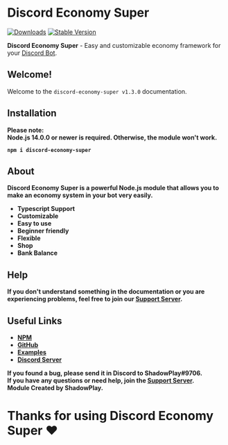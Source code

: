 # Discord Economy Super

[![Downloads](https://img.shields.io/npm/dt/discord-economy-super?style=for-the-badge)](https://www.npmjs.com/package/discord-economy-super)
[![Stable Version](https://img.shields.io/npm/v/discord-economy-super?style=for-the-badge)](https://www.npmjs.com/package/discord-economy-super)

<b>Discord Economy Super</b> - Easy and customizable economy framework for your [Discord Bot](https://discord.js.org/#/).

## Welcome!
Welcome to the `discord-economy-super v1.3.0` documentation.

## Installation
<b>Please note:<b>
</br>
<b>Node.js 14.0.0 or newer is required. Otherwise, the module won't work.</b><br>
```console
npm i discord-economy-super
```

## About
<b>Discord Economy Super is a powerful Node.js  module that allows you to make an economy system in your bot very easily.</b>
<br>
<ul>
<li><b>Typescript Support</b></li>
<li><b>Customizable</b></li>
<li><b>Easy to use</b></li>
<li><b>Beginner friendly</b></li>
<li><b>Flexible</b></li>
<li><b>Shop</b></li>
<li><b>Bank Balance</b></li>
</ul>

## Help
<b>If you don't understand something in the documentation or you are experiencing problems, feel free to join our <a href = "https://discord.gg/afUTRzfb">Support Server</a>.</b>

## Useful Links
<ul>
<li><b><a href = "https://www.npmjs.com/package/discord-economy-super">NPM</a></b></li>
<li><b><a href = "https://github.com/shadowplay1/discord-economy-super">GitHub</a></b></li>
<li><b><a href = "https://github.com/shadowplay1/discord-economy-super/tree/main/examples">Examples</a></b></li>
<li><b><a href = "https://discord.gg/afUTRzfb">Discord Server</a></b></li>
</ul>
<b>If you found a bug, please send it in Discord to ShadowPlay#9706.</b>
<br>
<b>If you have any questions or need help, join the <a href = "https://discord.gg/afUTRzfb">Support Server</a>.</b>
<br>
<b>Module Created by ShadowPlay.</b>

# Thanks for using Discord Economy Super ♥